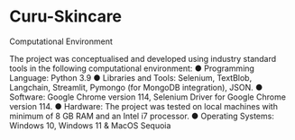 # Curu-Skincare

Computational Environment

The project was conceptualised and developed using industry standard tools in the following computational environment:
●	Programming Language: Python 3.9
●	Libraries and Tools: Selenium, TextBlob, Langchain, Streamlit, Pymongo (for MongoDB integration), JSON.
●	Software: Google Chrome version 114, Selenium Driver for Google Chrome version 114.
●	Hardware: The project was tested on local machines with minimum of 8 GB RAM and an Intel i7 processor.
●	Operating Systems: Windows 10, Windows 11 & MacOS Sequoia
